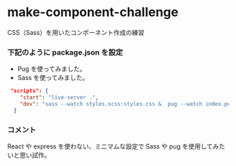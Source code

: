# make-component-challenge

CSS（Sass）を用いたコンポーネント作成の練習

### 下記のように package.json を設定

- Pug を使ってみました。
- Sass を使ってみました。

```json
 "scripts": {
    "start": "live-server .",
    "dev": "sass --watch styles.scss:styles.css &  pug --watch index.pug"
  }
```

### コメント

React や express を使わない、ミニマムな設定で Sass や pug を使用してみたいと思い試作。
